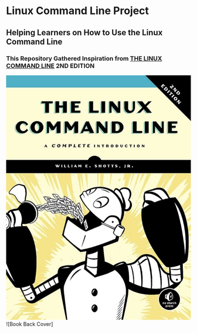# **Linux Command Line Project**
## Helping Learners on How to Use the Linux Command Line
### This Repository Gathered Inspiration from [THE LINUX COMMAND LINE](https://www.amazon.com/Linux-Command-Line-Complete-Introduction/dp/1593273894) 2ND EDITION
![Book Front Cover](https://github.com/DanielBundor/linuxRepo/blob/dev/images/LCL1.jpeg)
![Book Back Cover]
